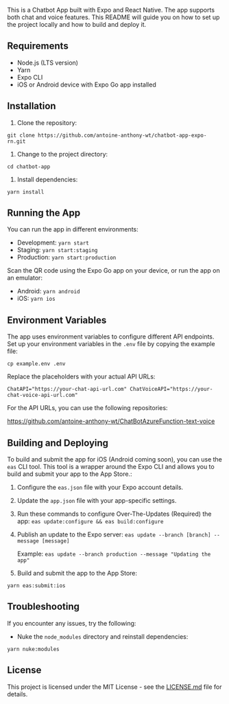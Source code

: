 This is a Chatbot App built with Expo and React Native. The app supports both chat and voice features. This README will guide you on how to set up the project locally and how to build and deploy it.

## Requirements

- Node.js (LTS version)
- Yarn
- Expo CLI
- iOS or Android device with Expo Go app installed

## Installation

1.  Clone the repository:

`git clone https://github.com/antoine-anthony-wt/chatbot-app-expo-rn.git`

1.  Change to the project directory:

`cd chatbot-app`

1.  Install dependencies:

`yarn install`

## Running the App

You can run the app in different environments:

- Development: `yarn start`
- Staging: `yarn start:staging`
- Production: `yarn start:production`

Scan the QR code using the Expo Go app on your device, or run the app on an emulator:

- Android: `yarn android`
- iOS: `yarn ios`

## Environment Variables

The app uses environment variables to configure different API endpoints. Set up your environment variables in the `.env` file by copying the example file:

`cp example.env .env`

Replace the placeholders with your actual API URLs:

`ChatAPI="https://your-chat-api-url.com"
ChatVoiceAPI="https://your-chat-voice-api-url.com"`

For the API URLs, you can use the following repositories:

https://github.com/antoine-anthony-wt/ChatBotAzureFunction-text-voice

## Building and Deploying

To build and submit the app for iOS (Android coming soon), you can use the `eas` CLI tool. This tool is a wrapper around the Expo CLI and allows you to build and submit your app to the App Store.:

1.  Configure the `eas.json` file with your Expo account details.
2.  Update the `app.json` file with your app-specific settings.
3.  Run these commands to configure Over-The-Updates (Required) the app:
    `eas update:configure && eas build:configure`
4.  Publish an update to the Expo server:
    `eas update --branch [branch] --message [message]`

    Example:
    `eas update --branch production --message "Updating the app"`
5.  Build and submit the app to the App Store:

`yarn eas:submit:ios`

## Troubleshooting

If you encounter any issues, try the following:

- Nuke the `node_modules` directory and reinstall dependencies:

`yarn nuke:modules`

## License

This project is licensed under the MIT License - see the [LICENSE.md](https://chat.openai.com/LICENSE.md) file for details.
